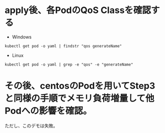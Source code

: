 # apply後、各PodのQoS Classを確認する
* Windows
```
kubectl get pod -o yaml | findstr "qos generateName"
```

* Linux
```
kubectl get pod -o yaml | grep -e "qos" -e "generateName"
```

# その後、centosのPodを用いてStep3と同様の手順でメモリ負荷増量して他Podへの影響を確認。  
ただし、このデモは失敗。